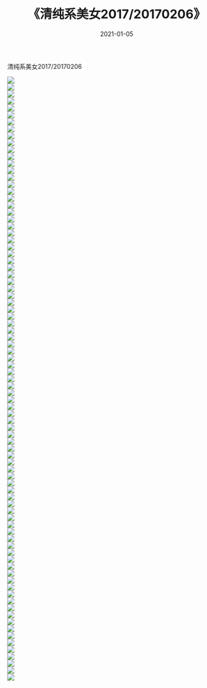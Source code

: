 ﻿---
layout: post
title:  《清纯系美女2017/20170206》
date:   2021-01-05
img: http://pic.660000.xyz/1:/清纯系美女/2017/20170206/000.jpg
categories: [美女, 清纯, 唯美]
---

清纯系美女2017/20170206

 ![](http://pic.660000.xyz/1:/清纯系美女/2017/20170206/001.png) <br>![](http://pic.660000.xyz/1:/清纯系美女/2017/20170206/002.png) <br>![](http://pic.660000.xyz/1:/清纯系美女/2017/20170206/003.png) <br>![](http://pic.660000.xyz/1:/清纯系美女/2017/20170206/004.png) <br>![](http://pic.660000.xyz/1:/清纯系美女/2017/20170206/005.png) <br>![](http://pic.660000.xyz/1:/清纯系美女/2017/20170206/006.png) <br>![](http://pic.660000.xyz/1:/清纯系美女/2017/20170206/007.png) <br>![](http://pic.660000.xyz/1:/清纯系美女/2017/20170206/008.png) <br>![](http://pic.660000.xyz/1:/清纯系美女/2017/20170206/009.png) <br>![](http://pic.660000.xyz/1:/清纯系美女/2017/20170206/010.jpg) <br>![](http://pic.660000.xyz/1:/清纯系美女/2017/20170206/011.jpg) <br>![](http://pic.660000.xyz/1:/清纯系美女/2017/20170206/012.jpg) <br>![](http://pic.660000.xyz/1:/清纯系美女/2017/20170206/013.jpg) <br>![](http://pic.660000.xyz/1:/清纯系美女/2017/20170206/014.jpg) <br>![](http://pic.660000.xyz/1:/清纯系美女/2017/20170206/015.jpg) <br>![](http://pic.660000.xyz/1:/清纯系美女/2017/20170206/016.jpg) <br>![](http://pic.660000.xyz/1:/清纯系美女/2017/20170206/017.jpg) <br>![](http://pic.660000.xyz/1:/清纯系美女/2017/20170206/018.jpg) <br>![](http://pic.660000.xyz/1:/清纯系美女/2017/20170206/019.jpg) <br>![](http://pic.660000.xyz/1:/清纯系美女/2017/20170206/020.jpg) <br>![](http://pic.660000.xyz/1:/清纯系美女/2017/20170206/021.jpg) <br>![](http://pic.660000.xyz/1:/清纯系美女/2017/20170206/022.jpg) <br>![](http://pic.660000.xyz/1:/清纯系美女/2017/20170206/023.jpg) <br>![](http://pic.660000.xyz/1:/清纯系美女/2017/20170206/024.jpg) <br>![](http://pic.660000.xyz/1:/清纯系美女/2017/20170206/025.jpg) <br>![](http://pic.660000.xyz/1:/清纯系美女/2017/20170206/026.jpg) <br>![](http://pic.660000.xyz/1:/清纯系美女/2017/20170206/027.jpg) <br>![](http://pic.660000.xyz/1:/清纯系美女/2017/20170206/028.jpg) <br>![](http://pic.660000.xyz/1:/清纯系美女/2017/20170206/029.jpg) <br>![](http://pic.660000.xyz/1:/清纯系美女/2017/20170206/030.jpg) <br>![](http://pic.660000.xyz/1:/清纯系美女/2017/20170206/031.jpg) <br>![](http://pic.660000.xyz/1:/清纯系美女/2017/20170206/032.jpg) <br>![](http://pic.660000.xyz/1:/清纯系美女/2017/20170206/033.jpg) <br>![](http://pic.660000.xyz/1:/清纯系美女/2017/20170206/034.jpg) <br>![](http://pic.660000.xyz/1:/清纯系美女/2017/20170206/035.jpg) <br>![](http://pic.660000.xyz/1:/清纯系美女/2017/20170206/036.jpg) <br>![](http://pic.660000.xyz/1:/清纯系美女/2017/20170206/037.jpg) <br>![](http://pic.660000.xyz/1:/清纯系美女/2017/20170206/038.jpg) <br>![](http://pic.660000.xyz/1:/清纯系美女/2017/20170206/039.jpg) <br>![](http://pic.660000.xyz/1:/清纯系美女/2017/20170206/040.jpg) <br>![](http://pic.660000.xyz/1:/清纯系美女/2017/20170206/041.jpg) <br>![](http://pic.660000.xyz/1:/清纯系美女/2017/20170206/042.jpg) <br>![](http://pic.660000.xyz/1:/清纯系美女/2017/20170206/043.jpg) <br>![](http://pic.660000.xyz/1:/清纯系美女/2017/20170206/044.jpg) <br>![](http://pic.660000.xyz/1:/清纯系美女/2017/20170206/045.jpg) <br>![](http://pic.660000.xyz/1:/清纯系美女/2017/20170206/046.jpg) <br>![](http://pic.660000.xyz/1:/清纯系美女/2017/20170206/047.jpg) <br>![](http://pic.660000.xyz/1:/清纯系美女/2017/20170206/048.jpg) <br>![](http://pic.660000.xyz/1:/清纯系美女/2017/20170206/049.jpg) <br>![](http://pic.660000.xyz/1:/清纯系美女/2017/20170206/050.jpg) <br>![](http://pic.660000.xyz/1:/清纯系美女/2017/20170206/051.jpg) <br>![](http://pic.660000.xyz/1:/清纯系美女/2017/20170206/052.jpg) <br>![](http://pic.660000.xyz/1:/清纯系美女/2017/20170206/053.jpg) <br>![](http://pic.660000.xyz/1:/清纯系美女/2017/20170206/054.jpg) <br>![](http://pic.660000.xyz/1:/清纯系美女/2017/20170206/055.jpg) <br>![](http://pic.660000.xyz/1:/清纯系美女/2017/20170206/056.jpg) <br>![](http://pic.660000.xyz/1:/清纯系美女/2017/20170206/057.jpg) <br>![](http://pic.660000.xyz/1:/清纯系美女/2017/20170206/058.jpg) <br>![](http://pic.660000.xyz/1:/清纯系美女/2017/20170206/059.jpg) <br>![](http://pic.660000.xyz/1:/清纯系美女/2017/20170206/060.jpg) <br>![](http://pic.660000.xyz/1:/清纯系美女/2017/20170206/061.jpg) <br>![](http://pic.660000.xyz/1:/清纯系美女/2017/20170206/062.png) <br>![](http://pic.660000.xyz/1:/清纯系美女/2017/20170206/063.png) <br>![](http://pic.660000.xyz/1:/清纯系美女/2017/20170206/064.png) <br>![](http://pic.660000.xyz/1:/清纯系美女/2017/20170206/065.png) <br>![](http://pic.660000.xyz/1:/清纯系美女/2017/20170206/066.png) <br>![](http://pic.660000.xyz/1:/清纯系美女/2017/20170206/067.png) <br>![](http://pic.660000.xyz/1:/清纯系美女/2017/20170206/068.png) <br>![](http://pic.660000.xyz/1:/清纯系美女/2017/20170206/069.png) <br>![](http://pic.660000.xyz/1:/清纯系美女/2017/20170206/070.png) <br>![](http://pic.660000.xyz/1:/清纯系美女/2017/20170206/071.png) <br>![](http://pic.660000.xyz/1:/清纯系美女/2017/20170206/072.png) <br>![](http://pic.660000.xyz/1:/清纯系美女/2017/20170206/073.png) <br>![](http://pic.660000.xyz/1:/清纯系美女/2017/20170206/074.png) <br>![](http://pic.660000.xyz/1:/清纯系美女/2017/20170206/075.png) <br>![](http://pic.660000.xyz/1:/清纯系美女/2017/20170206/076.png) <br>![](http://pic.660000.xyz/1:/清纯系美女/2017/20170206/077.png) <br>![](http://pic.660000.xyz/1:/清纯系美女/2017/20170206/078.png) <br>![](http://pic.660000.xyz/1:/清纯系美女/2017/20170206/079.png) <br>![](http://pic.660000.xyz/1:/清纯系美女/2017/20170206/080.png) <br>![](http://pic.660000.xyz/1:/清纯系美女/2017/20170206/081.png) <br>![](http://pic.660000.xyz/1:/清纯系美女/2017/20170206/082.png) <br>![](http://pic.660000.xyz/1:/清纯系美女/2017/20170206/083.png) <br>![](http://pic.660000.xyz/1:/清纯系美女/2017/20170206/084.png) <br>![](http://pic.660000.xyz/1:/清纯系美女/2017/20170206/085.png) <br>![](http://pic.660000.xyz/1:/清纯系美女/2017/20170206/086.png) <br>![](http://pic.660000.xyz/1:/清纯系美女/2017/20170206/087.png) <br>